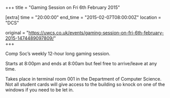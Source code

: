 +++
title = "Gaming Session on Fri 6th February 2015"

[extra]
time = "20:00:00"
end_time = "2015-02-07T08:00:00Z"
location = "DCS"

original = "https://uwcs.co.uk/events/gaming-session-on-fri-6th-february-2015-1474489097809/"    
+++

Comp Soc’s weekly 12-hour long gaming session.

Starts at 8:00pm and ends at 8:00am but feel free to arrive/leave at any time.

Takes place in terminal room 001 in the Department of Computer Science. Not all student cards will give access to the building so knock on one of the windows if you need to be let in.

